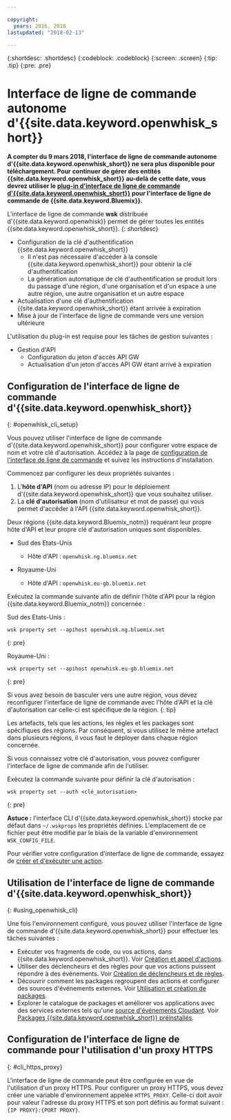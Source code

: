 ```yaml
---

copyright:
  years: 2016, 2018
lastupdated: "2018-02-13"

---
```


{:shortdesc: .shortdesc}
{:codeblock: .codeblock}
{:screen: .screen}
{:tip: .tip}
{:pre: .pre}

# Interface de ligne de commande autonome d'{{site.data.keyword.openwhisk_short}}

**A compter du 9 mars 2018, l'interface de ligne de commande autonome d'{{site.data.keyword.openwhisk_short}} ne sera plus disponible pour téléchargement. Pour continuer de gérer des entités {{site.data.keyword.openwhisk_short}} au-delà de cette date, vous devrez utiliser le [plug-in d'interface de ligne de commande d'{{site.data.keyword.openwhisk_short}}](./bluemix_cli.html) pour l'interface de ligne de commande de {{site.data.keyword.Bluemix}}.**

L'interface de ligne de commande **wsk** distribuée d'{{site.data.keyword.openwhisk}} permet de gérer toutes les entités {{site.data.keyword.openwhisk_short}}.
{: shortdesc}

<!--
This service is deprecated: All instances of this service are deprecated. Existing instances can be used until 09 December 2016. For more information, see the [deprecation announcement blog](http://www.com){: new_window}.
{:deprecated}

IBM recommends that you use the new [{{site.data.keyword.openwhisk_short}} plug-in for the {{site.data.keyword.Bluemix_notm}} CLI](./bluemix_cli.html) to manage {{site.data.keyword.openwhisk_short}} entities. The following management tasks are easier if you use the plugin.
{: tip}
-->

* Configuration de la clé d'authentification {{site.data.keyword.openwhisk_short}}
  * Il n'est pas nécessaire d'accéder à la console {{site.data.keyword.openwhisk_short}} pour obtenir la clé d'authentification
  * La génération automatique de clé d'authentification se produit lors du passage d'une région, d'une organisation et d'un espace à une autre région, une autre organisation et un autre espace 
* Actualisation d'une clé d'authentification {{site.data.keyword.openwhisk_short}} étant arrivée à expiration
* Mise à jour de l'interface de ligne de commande vers une version ultérieure


L'utilisation du plug-in est requise pour les tâches de gestion suivantes :

* Gestion d'API
  * Configuration du jeton d'accès API GW
  * Actualisation d'un jeton d'accès API GW étant arrivé à expiration

## Configuration de l'interface de ligne de commande d'{{site.data.keyword.openwhisk_short}} 
{: #openwhisk_cli_setup}

Vous pouvez utiliser l'interface de ligne de commande d'{{site.data.keyword.openwhisk_short}} pour configurer votre espace de nom et votre clé d'autorisation.
Accédez à la page de [configuration de l'interface de ligne de commande](https://console.bluemix.net/openwhisk/cli?loadWsk=true) et suivez les instructions d'installation.

Commencez par configurer les deux propriétés suivantes :

1. L'**hôte d'API** (nom ou adresse IP) pour le déploiement d'{{site.data.keyword.openwhisk_short}} que vous souhaitez utiliser.
2. La **clé d'autorisation** (nom d'utilisateur et mot de passe) qui vous permet d'accéder à l'API {{site.data.keyword.openwhisk_short}}.

Deux régions {{site.data.keyword.Bluemix_notm}} requérant leur propre hôte d'API et leur propre clé d'autorisation uniques sont disponibles. 

* Sud des Etats-Unis
  * Hôte d'API : `openwhisk.ng.bluemix.net`

* Royaume-Uni
  * Hôte d'API : `openwhisk.eu-gb.bluemix.net`

Exécutez la commande suivante afin de définir l'hôte d'API pour la région {{site.data.keyword.Bluemix_notm}} concernée :

Sud des Etats-Unis :
```
wsk property set --apihost openwhisk.ng.bluemix.net
```
{: pre} 

Royaume-Uni :
```
wsk property set --apihost openwhisk.eu-gb.bluemix.net
```
{: pre}

Si vous avez besoin de basculer vers une autre région, vous devez reconfigurer l'interface de ligne de commande avec l'hôte d'API et la clé d'autorisation car celle-ci est spécifique de la région.
{: tip}

Les artefacts, tels que les actions, les règles et les packages sont spécifiques des régions. Par conséquent, si vous utilisez le même artefact dans plusieurs régions, il vous faut le déployer dans chaque région concernée. 

Si vous connaissez votre clé d'autorisation, vous pouvez configurer l'interface de ligne de commande afin de l'utiliser. 

Exécutez la commande suivante pour définir la clé d'autorisation :

```
wsk property set --auth <clé_autorisation>
```
{: pre}

**Astuce :** l'interface CLI d'{{site.data.keyword.openwhisk_short}} stocke par défaut dans `~/.wskprops` les propriétés définies. L'emplacement de ce fichier peut être modifié par le biais de la variable d'environnement `WSK_CONFIG_FILE`. 

Pour vérifier votre configuration d'interface de ligne de commande, essayez de [créer et d'exécuter une action](./index.html#openwhisk_start_hello_world).

## Utilisation de l'interface de ligne de commande d'{{site.data.keyword.openwhisk_short}}
{: #using_openwhisk_cli}

Une fois l'environnement configuré, vous pouvez utiliser l'interface de ligne de commande d'{{site.data.keyword.openwhisk_short}} pour effectuer les tâches suivantes :

* Exécuter vos fragments de code, ou vos actions, dans {{site.data.keyword.openwhisk_short}}. Voir [Création et appel d'actions](./openwhisk_actions.html).
* Utiliser des déclencheurs et des règles pour que vos actions puissent répondre à des événements. Voir [Création de déclencheurs et de règles](./openwhisk_triggers_rules.html).
* Découvrir comment les packages regroupent des actions et configurer des sources d'événements externes. Voir [Utilisation et création de packages](./openwhisk_packages.html).
* Explorer le catalogue de packages et améliorer vos applications avec des services externes tels qu'une [source d'événements Cloudant](./openwhisk_cloudant.html). Voir [Packages {{site.data.keyword.openwhisk_short}} préinstallés](./openwhisk_catalog.html).

## Configuration de l'interface de ligne de commande pour l'utilisation d'un proxy HTTPS
{: #cli_https_proxy}

L'interface de ligne de commande peut être configurée en vue de l'utilisation d'un proxy HTTPS. Pour configurer un proxy HTTPS, vous devez créer une variable d'environnement appelée `HTTPS_PROXY`. Celle-ci doit avoir pour valeur l'adresse du proxy HTTPS et son port définis au format suivant : `{IP PROXY}:{PORT PROXY}`.
